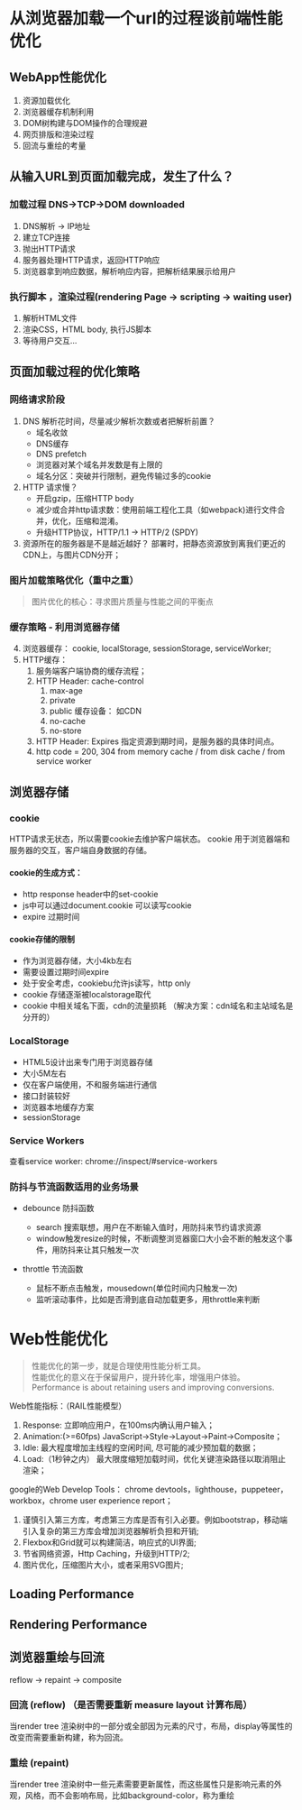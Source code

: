 # 从浏览器加载一个url的过程谈前端性能优化
## WebApp性能优化
1. 资源加载优化
2. 浏览器缓存机制利用
3. DOM树构建与DOM操作的合理规避
4. 网页排版和渲染过程
5. 回流与重绘的考量

## 从输入URL到页面加载完成，发生了什么？
### 加载过程 DNS->TCP->DOM downloaded
1. DNS解析 -> IP地址
2. 建立TCP连接
3. 抛出HTTP请求
4. 服务器处理HTTP请求，返回HTTP响应
5. 浏览器拿到响应数据，解析响应内容，把解析结果展示给用户
### 执行脚本 ，渲染过程(rendering Page -> scripting -> waiting user)
1. 解析HTML文件
2. 渲染CSS，HTML body, 执行JS脚本
3. 等待用户交互...

## 页面加载过程的优化策略
### 网络请求阶段
1. DNS 解析花时间，尽量减少解析次数或者把解析前置？
    - 域名收敛
    - DNS缓存
    - DNS prefetch
    - 浏览器对某个域名并发数是有上限的
    - 域名分区：突破并行限制，避免传输过多的cookie
2. HTTP 请求慢？
    - 开启gzip，压缩HTTP body
    - 减少或合并http请求数：使用前端工程化工具（如webpack)进行文件合并，优化，压缩和混淆。
    - 升级HTTP协议，HTTP/1.1 -> HTTP/2 (SPDY)
3. 资源所在的服务器是不是越近越好？
    部署时，把静态资源放到离我们更近的CDN上，与图片CDN分开；

### 图片加载策略优化（重中之重）
> 图片优化的核心：寻求图片质量与性能之间的平衡点

### 缓存策略 - 利用浏览器存储
4. 浏览器缓存： cookie, localStorage, sessionStorage, serviceWorker;
5. HTTP缓存： 
   1. 服务端客户端协商的缓存流程；
   2. HTTP Header: cache-control
      1. max-age
      2. private
      3. public 缓存设备： 如CDN
      4. no-cache
      5. no-store
   3. HTTP Header: Expires 指定资源到期时间，是服务器的具体时间点。
   4. http code = 200, 304  from memory cache / from disk cache / from service worker


## 浏览器存储
### cookie
HTTP请求无状态，所以需要cookie去维护客户端状态。
cookie 用于浏览器端和服务器的交互，客户端自身数据的存储。

#### cookie的生成方式： 
- http response header中的set-cookie
- js中可以通过document.cookie 可以读写cookie
- expire 过期时间

#### cookie存储的限制
- 作为浏览器存储，大小4kb左右
- 需要设置过期时间expire
- 处于安全考虑，cookiebu允许js读写，http only
- cookie 存储逐渐被localstorage取代
- cookie 中相关域名下面，cdn的流量损耗 （解决方案：cdn域名和主站域名是分开的）

### LocalStorage
- HTML5设计出来专门用于浏览器存储
- 大小5M左右
- 仅在客户端使用，不和服务端进行通信
- 接口封装较好
- 浏览器本地缓存方案
- sessionStorage

### Service Workers
查看service worker: chrome://inspect/#service-workers

### 防抖与节流函数适用的业务场景
- debounce 防抖函数
    - search 搜索联想，用户在不断输入值时，用防抖来节约请求资源
    - window触发resize的时候，不断调整浏览器窗口大小会不断的触发这个事件，用防抖来让其只触发一次

- throttle 节流函数
    - 鼠标不断点击触发，mousedown(单位时间内只触发一次)
    - 监听滚动事件，比如是否滑到底自动加载更多，用throttle来判断

# Web性能优化

> 性能优化的第一步，就是合理使用性能分析工具。  
> 性能优化的意义在于保留用户，提升转化率，增强用户体验。  
> Performance is about retaining users and improving conversions.

Web性能指标：（RAIL性能模型）
1. Response: 立即响应用户，在100ms内确认用户输入；
2. Animation:(>=60fps) JavaScript->Style->Layout->Paint->Composite；
3. Idle: 最大程度增加主线程的空闲时间, 尽可能的减少预加载的数据；
4. Load:（1秒钟之内） 最大限度缩短加载时间，优化关键渲染路径以取消阻止渲染；

google的Web Develop Tools：
chrome devtools，lighthouse，puppeteer，workbox，chrome user experience report；

1. 谨慎引入第三方库，考虑第三方库是否有引入必要。例如bootstrap，移动端引入复杂的第三方库会增加浏览器解析负担和开销;
2. Flexbox和Grid就可以构建简洁，响应式的UI界面;
3. 节省网络资源，Http Caching，升级到HTTP/2;
4. 图片优化，压缩图片大小，或者采用SVG图片;

## Loading Performance
 

## Rendering Performance

## 浏览器重绘与回流
reflow -> repaint -> composite

### 回流 (reflow) （是否需要重新 measure layout 计算布局）
当render tree 渲染树中的一部分或全部因为元素的尺寸，布局，display等属性的改变而需要重新构建，称为回流。

### 重绘 (repaint)
当render tree 渲染树中一些元素需要更新属性，而这些属性只是影响元素的外观，风格，而不会影响布局，比如background-color，称为重绘


